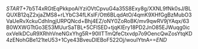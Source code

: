 $START$+7b5T4xRGtEqPkkpoAiYziOVtCpvuG4a35S8Exy8g/XXNL9fNk0sJ/BLQUXB12qZ2xjaZMS8+rLYbC34fLKslF/Ott6BLqdAtO/4qmK9XHfGgBzMubO3VaUeRvXckuCdhIngjURPQNcd+Bhj4EZ/oNY0ZoRoBK/mv9qwRV9jYAqx/63B0WXWGTtGo3E53MUurSaTBL+5CFlSED+tjqKIEry18PD2JnO85EJWuqg0icoxVelkDCuR9XRhhVneNGxYhg5R+90IITTmQfeCtxvdp7o9OencQwZosYtqKD4zENohGBe121teU53+1Cye43BveuDIEBoF522Oj/wouIYtnA==$END$